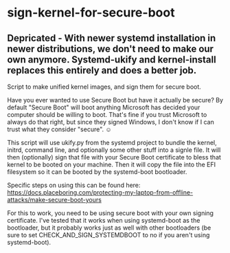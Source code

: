 # sign-kernel-for-secure-boot

## **Depricated** - With newer systemd installation in newer distributions, we don't need to make our own anymore.  Systemd-ukify and kernel-install replaces this entirely and does a better job.  

Script to make unified kernel images, and sign them for secure boot.  

Have you ever wanted to use Secure Boot but have it actually be secure?  By default "Secure Boot" will boot anything Microsoft has decided your computer should be willing to boot.  That's fine if you trust Microsoft to always do that right, but since they signed Windows, I don't know if I can trust what they consider "secure".  ☺

This script will use ukify.py from the systemd project to bundle the kernel, initrd, command line, and optionally some other stuff into a signle file.  It will then (optionally) sign that file with your Secure Boot certificate to bless that kernel to be booted on your machine.  Then it will copy the file into the EFI filesystem so it can be booted by the systemd-boot bootloader.

Specific steps on using this can be found here: 
https://docs.placeboring.com/protecting-my-laptop-from-offline-attacks/make-secure-boot-yours

For this to work, you need to be using secure boot with your own signing certificate.  I've tested that it works when using systemd-boot as the bootloader, but it probably works just as well with other bootloaders (be sure to set CHECK_AND_SIGN_SYSTEMDBOOT to no if you aren't using systemd-boot).


